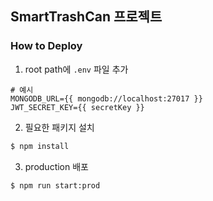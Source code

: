 ## SmartTrashCan 프로젝트

### How to Deploy

1. root path에 `.env` 파일 추가
```dotenv
# 예시
MONGODB_URL={{ mongodb://localhost:27017 }}
JWT_SECRET_KEY={{ secretKey }}
```

2. 필요한 패키지 설치
```bash
$ npm install
```

3. production 배포
```bash
$ npm run start:prod
```
